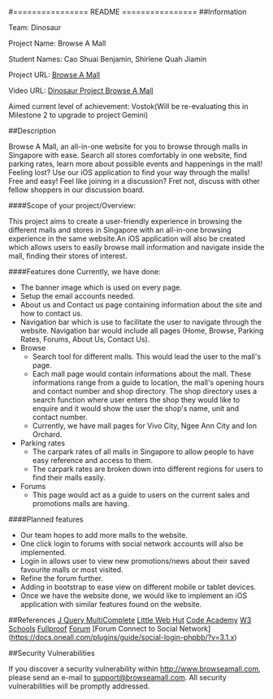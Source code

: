 #================  README ================
##Information

Team: Dinosaur

Project Name: Browse A Mall

Student Names: Cao Shuai Benjamin, Shirlene Quah Jiamin

Project URL: [Browse A Mall](http://www.browseamall.com )
		
Video URL: [Dinosaur Project Browse A Mall](https://youtu.be/osQjStOAci0?t=8336)
					  
Aimed current level of achievement: Vostok(Will be re-evaluating this in Milestone 2 
 									to upgrade to project Gemini)


##Description

Browse A Mall, an all-in-one website for you to browse through malls in Singapore with ease. Search all stores comfortably 
in one website, find parking rates, learn more about possible events and happenings in the mall! Feeling lost? Use our iOS application
to find your way through the malls! Free and easy! Feel like joining in a discussion? Fret not, discuss with other fellow shoppers in our 
discussion board.

####Scope of your project/Overview: 

This project aims to create a user-friendly experience in browsing the different malls and stores in Singapore with an all-in-one browsing 
experience in the same website.An iOS application will also be created which allows users to easily browse mall information and navigate
inside the mall, finding their stores of interest. 

####Features done
Currently, we have done:
* The banner image which is used on every page.
* Setup the email accounts needed.
* About us and Contact us page containing information about the site and how to contact us. 
* Navigation bar which is use to facilitate the user to navigate through the website. Navigation bar would include all pages (Home, Browse, Parking Rates, Forums, About Us, Contact Us).
* Browse
	* Search tool for different malls. This would lead the user to the mall's page. 
	* Each mall page would contain informations about the mall. These informations range from a guide to location, the mall's opening hours and contact number and shop directory. The shop directory uses a search function where user enters the shop they would like to enquire and it would show the user the shop's name, unit and contact number.
	* Currently, we have mall pages for Vivo City, Ngee Ann City and Ion Orchard.
* Parking rates
	* The carpark rates of all malls in Singapore to allow people to have easy reference and access to them.
	* The carpark rates are broken down into different regions for users to find their malls easily.
* Forums
	* This page would act as a guide to users on the current sales and promotions malls are having. 

####Planned features
* Our team hopes to add more malls to the website. 
* One click login to forums with social network accounts will also be implemented.
* Login in allows user to view new promotions/news about their saved favourite malls or most visited.
* Refine the forum further.
* Adding in bootstrap to ease view on different mobile or tablet devices.
* Once we have the website done, we would like to implement an iOS application with similar features found on the website.

##References
[J Query MultiComplete](http://tomhallam.github.io/jQuery-Multicomplete/)
[Little Web Hut](http://www.littlewebhut.com/)
[Code Academy](http://www.codecademy.com/)
[W3 Schools](http://www.w3schools.com/)
[Fullproof](http://reyesr.github.io/fullproof/)
[Forum](http://www.phpbb.com)
[Forum Connect to Social Network] (https://docs.oneall.com/plugins/guide/social-login-phpbb/?v=3.1.x) 

##Security Vulnerabilities

If you discover a security vulnerability within http://www.browseamall.com, 
please send an e-mail to support@browseamall.com. All security vulnerabilities
will be promptly addressed.
